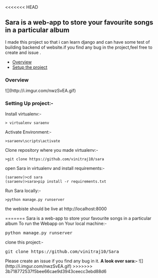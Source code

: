 <<<<<<< HEAD
## Sara is a web-app to store your favourite songs in a particular album

I made this project so that i can learn django and can have some test of building backend of website.if you find any bug in the project,feel free to create and issue .

<ul>
	<li><a href="#id1">Overview</a></li>
	<li><a href="#id2">Setup the project</a></li>
</ul>


<div id="id1">
<h3>Overview</h3>
![](http://i.imgur.com/nwzSvEA.gif)
</div>

<div id="id2">
<h3>Setting Up project:-</h3>

Install virtualenv:-

```
> virtualenv saraenv
```
Activate Environment:-

```
>saraenv\scripts\activate
```

Clone repository where you made virtualenv:-

```
>git clone https://github.com/vinitraj10/sara
```

open Sara in virtualenv and install requirements:-

```
(saraenv)>cd sara
(saraenv)>sara>pip install -r requirements.txt
```

Run Sara locally:-

```
>python manage.py runserver
```

the webiste should be live at http://localhost:8000


</div>
=======
Sara is a web-app to store your favourite songs in a particular album
To run the Webapp on Your local machine:-
<pre>python manage.py runserver</pre>
clone this project:-
<pre>git clone https://github.com/vinitraj10/Sara </pre>
Please create an issue if you find any bug in it.
<b>A look over sara:-</b>
![](http://i.imgur.com/nwzSvEA.gif)
>>>>>>> 3b718772537f5bee66cae9d3943ceecc3ebd88d6
